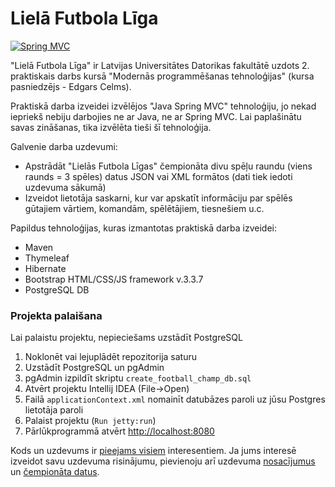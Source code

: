 # Lielā Futbola Līga

[![Spring MVC](http://www.javapointer.com/wp-content/uploads/2016/05/spring.png?fit=225%2C150)](https://spring.io)

"Lielā Futbola Līga" ir Latvijas Universitātes Datorikas fakultātē uzdots 2. praktiskais darbs kursā "Modernās programmēšanas tehnoloģijas" (kursa pasniedzējs - Edgars Celms).

Praktiskā darba izveidei izvēlējos "Java Spring MVC" tehnoloģiju, jo nekad iepriekš nebiju darbojies ne ar Java, ne ar Spring MVC. Lai paplašinātu savas zināšanas, tika izvēlēta tieši šī tehnoloģija.

Galvenie darba uzdevumi:
  - Apstrādāt "Lielās Futbola Līgas" čempionāta divu spēļu raundu (viens raunds = 3 spēles) datus JSON vai XML formātos (dati tiek iedoti uzdevuma sākumā)
  - Izveidot lietotāja saskarni, kur var apskatīt informāciju par spēlēs gūtajiem vārtiem, komandām, spēlētājiem, tiesnešiem u.c.

Papildus tehnoloģijas, kuras izmantotas praktiskā darba izveidei:
  - Maven
  - Thymeleaf
  - Hibernate
  - Bootstrap HTML/CSS/JS framework v.3.3.7
  - PostgreSQL DB
 
### Projekta palaišana

Lai palaistu projektu, nepieciešams uzstādīt PostgreSQL

1. Noklonēt vai lejuplādēt repozitorija saturu
2. Uzstādīt PostgreSQL un pgAdmin
3. pgAdmin izpildīt skriptu `create_football_champ_db.sql`
4. Atvērt projektu Intellij IDEA (File->Open)
5. Failā `applicationContext.xml` nomainīt datubāzes paroli uz jūsu Postgres lietotāja paroli
6. Palaist projektu (`Run jetty:run`)
7. Pārlūkprogrammā atvērt [http://localhost:8080][localhost]

Kods un uzdevums ir [pieejams visiem][football] interesentiem.
Ja jums interesē izveidot savu uzdevuma risinājumu, pievienoju arī uzdevuma [nosacījumus][doc] un [čempionāta datus][data].

   [localhost]: <http://localhost:8080> 
   [football]: <https://github.com/AlekssGu/spring-mvc-football-championship>
   [doc]: <https://github.com/AlekssGu/spring-mvc-football-championship/blob/master/uzdevums.pdf>
   [data]: <https://github.com/AlekssGu/spring-mvc-football-championship/blob/master/dati.zip>